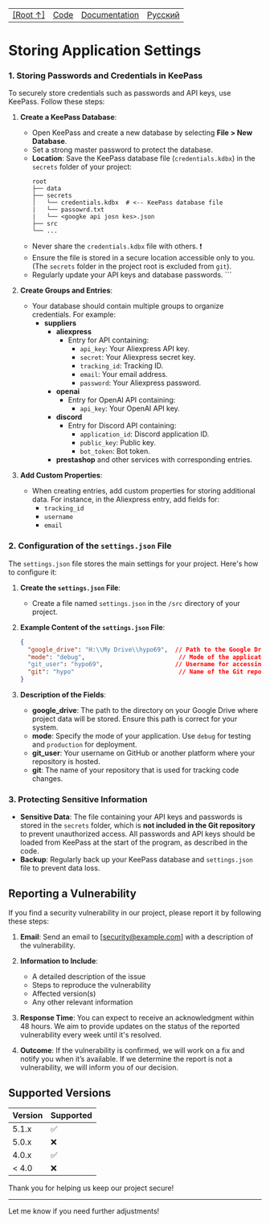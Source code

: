 <table>
<tr>
<TD>
<A HREF = 'https://github.com/hypo69/hypotez/blob/master/README.MD'>[Root ↑]</A>
</TD>
<td>
<a href='https://github.com/hypo69/hypotez/blob/master/src/README.MD'>Code</a>
</td>
<td>
<a href='https://github.com/hypo69/hypotez/blob/master/docs/gemini/out/README.MD'>Documentation</a> 
</td>
<td>
<a href='https://github.com/hypo69/hypotez/blob/master/README.RU.MD'>Русский</a>
</td>
</tr>
</table>

Storing Application Settings
===============================

### 1. Storing Passwords and Credentials in KeePass

To securely store credentials such as passwords and API keys, use KeePass. Follow these steps:

1. **Create a KeePass Database**:
   - Open KeePass and create a new database by selecting **File > New Database**.
   - Set a strong master password to protect the database.
   - **Location**: Save the KeePass database file (`credentials.kdbx`) in the `secrets` folder of your project:
     ```
     root
     ├── data
     ├── secrets
     │   └── credentials.kdbx  # <-- KeePass database file
     |   └── passowrd.txt
     |   └── <googke api josn kes>.json
     ├── src
     └── ...

    - Never share the `credentials.kdbx` file with others. ❗
    - Ensure the file is stored in a secure location accessible only to you. (The `secrets` folder in the project root is excluded from `git`).
    - Regularly update your API keys and database passwords.     ```

2. **Create Groups and Entries**:
   - Your database should contain multiple groups to organize credentials. For example:
     - **suppliers**
       - **aliexpress**
         - Entry for API containing:
           - `api_key`: Your Aliexpress API key.
           - `secret`: Your Aliexpress secret key.
           - `tracking_id`: Tracking ID.
           - `email`: Your email address.
           - `password`: Your Aliexpress password.
       - **openai**
         - Entry for OpenAI API containing:
           - `api_key`: Your OpenAI API key.
       - **discord**
         - Entry for Discord API containing:
           - `application_id`: Discord application ID.
           - `public_key`: Public key.
           - `bot_token`: Bot token.
       - **prestashop** and other services with corresponding entries.

3. **Add Custom Properties**:
   - When creating entries, add custom properties for storing additional data. For instance, in the Aliexpress entry, add fields for:
     - `tracking_id`
     - `username`
     - `email`

### 2. Configuration of the `settings.json` File

The `settings.json` file stores the main settings for your project. Here's how to configure it:

1. **Create the `settings.json` File**:
   - Create a file named `settings.json` in the `/src` directory of your project.

2. **Example Content of the `settings.json` File**:
   ```json
   {
     "google_drive": "H:\\My Drive\\hypo69",  // Path to the Google Drive folder used for storing data.
     "mode": "debug",                          // Mode of the application: 'debug' for development or 'production' for live mode.
     "git_user": "hypo69",                    // Username for accessing the Git repository.
     "git": "hypo"                             // Name of the Git repository.
   }
   ```

3. **Description of the Fields**:
   - **google_drive**: The path to the directory on your Google Drive where project data will be stored. Ensure this path is correct for your system.
   - **mode**: Specify the mode of your application. Use `debug` for testing and `production` for deployment.
   - **git_user**: Your username on GitHub or another platform where your repository is hosted.
   - **git**: The name of your repository that is used for tracking code changes.

### 3. Protecting Sensitive Information

- **Sensitive Data**: The file containing your API keys and passwords is stored in the `secrets` folder, which is **not included in the Git repository** to prevent unauthorized access. All passwords and API keys should be loaded from KeePass at the start of the program, as described in the code.
- **Backup**: Regularly back up your KeePass database and `settings.json` file to prevent data loss.

## Reporting a Vulnerability

If you find a security vulnerability in our project, please report it by following these steps:

1. **Email**: Send an email to [security@example.com] with a description of the vulnerability.
2. **Information to Include**:
   - A detailed description of the issue
   - Steps to reproduce the vulnerability
   - Affected version(s)
   - Any other relevant information
   
3. **Response Time**: You can expect to receive an acknowledgment within 48 hours. We aim to provide updates on the status of the reported vulnerability every week until it's resolved.

4. **Outcome**: If the vulnerability is confirmed, we will work on a fix and notify you when it’s available. If we determine the report is not a vulnerability, we will inform you of our decision.

## Supported Versions

| Version | Supported          |
| ------- | ------------------ |
| 5.1.x   | :white_check_mark: |
| 5.0.x   | :x:                |
| 4.0.x   | :white_check_mark: |
| < 4.0   | :x:                |

Thank you for helping us keep our project secure!

---

Let me know if you need further adjustments!